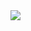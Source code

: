 <a href="https://github.com/anuraghazra/github-readme-stats">
  <img align="center" src="https://github-readme-stats.vercel.app/api?username=bicstone&count_private=true&show_icons=true" />
</a>
